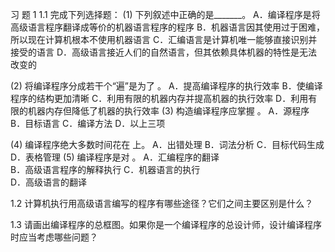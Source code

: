 习  题  1
1.1  完成下列选择题：
(1) 下列叙述中正确的是_______。
A．编译程序是将高级语言程序翻译成等价的机器语言程序的程序
B．机器语言因其使用过于困难，所以现在计算机根本不使用机器语言
C．汇编语言是计算机唯一能够直接识别并接受的语言
D．高级语言接近人们的自然语言，但其依赖具体机器的特性是无法改变的

(2) 将编译程序分成若干个“遍”是为了      。
	A．提高编译程序的执行效率
	B．使编译程序的结构更加清晰
	C．利用有限的机器内存并提高机器的执行效率
	D．利用有限的机器内存但降低了机器的执行效率
(3) 构造编译程序应掌握       。
	A．源程序                  		B．目标语言
	C．编译方法                		D．以上三项

(4) 编译程序绝大多数时间花在       上。
	A．出错处理                		B．词法分析
	C．目标代码生成            		D．表格管理
(5) 编译程序是对        。
	A．汇编程序的翻译             	
	B．高级语言程序的解释执行
	C．机器语言的执行           	
	D．高级语言的翻译

1.2  计算机执行用高级语言编写的程序有哪些途径？它们之间主要区别是什么？

1.3  请画出编译程序的总框图。如果你是一个编译程序的总设计师，设计编译程序时应当考虑哪些问题？

